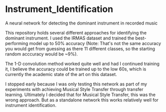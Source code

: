 # Instrument_Identification
A neural network for detecting the dominant instrument in recorded music

This repository holds several different approaches for identifying the dominant instrument. I used the IRMAS dataset and trained the best-performing model up to 50% accuracy (Note: That's not the same accuracy you would get from guessing as there 11 different classes, so the starting random acccuracy would be ~9%).

The 1-D convolution method worked quite well and had I continued training it, I believe the accuracy could be trained up to the low 60s, which is currently the academic state of the art on this dataset.

I stopped early because I was only testing this network as part of my experiments with achieving Musical Style Transfer through transfer learning. Ultimately I decided that for Musical Style Transfer, this was the wrong approach. But as a standalone network this works relatively well for instrument identification.
